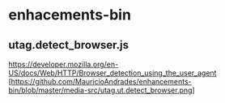 # enhacements-bin

## utag.detect_browser.js
https://developer.mozilla.org/en-US/docs/Web/HTTP/Browser_detection_using_the_user_agent
[https://github.com/MauricioAndrades/enhancements-bin/blob/master/media-src/utag.ut.detect_browser.png]
